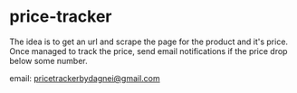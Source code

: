 # price-tracker

The idea is to get an url and scrape the page for the product and it's price.
Once managed to track the price, send email notifications if the price drop below some number.


email: pricetrackerbydagnei@gmail.com
